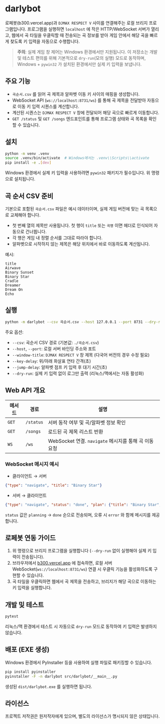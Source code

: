 # darlybot

로페봇(b300.vercel.app)과 `DJMAX RESPECT V` 사이를 연결해주는 로컬 브리지 프로그램입니다. 프로그램을 실행하면 `localhost` 에 작은 HTTP/WebSocket 서버가 열리고, 웹에서 곡 타일을 우클릭할 때 전송되는 곡 정보를 받아 게임 안에서 해당 곡을 빠르게 찾도록 키 입력을 자동으로 수행합니다.

> **주의**: 실제 게임 창 제어는 Windows 환경에서만 지원됩니다. 이 저장소는 개발 및 테스트 편의를 위해 기본적으로 `dry-run`(모의 실행) 모드로 동작하며, Windows + `pywin32` 가 설치된 환경에서만 실제 키 입력을 보냅니다.

## 주요 기능

- `곡순서.csv` 를 읽어 곡 제목과 알파벳 이동 키 사이의 매핑을 생성합니다.
- WebSocket API (`ws://localhost:8731/ws`) 를 통해 곡 제목을 전달받아 자동으로 이동 키 입력 시퀀스를 계산합니다.
- 계산된 시퀀스는 `DJMAX RESPECT V` 창에 전달되어 해당 곡으로 빠르게 이동합니다.
- `GET /status` 및 `GET /songs` 엔드포인트를 통해 프로그램 상태와 곡 목록을 확인할 수 있습니다.

## 설치

```bash
python -m venv .venv
source .venv/bin/activate  # Windows에서는 .venv\\Scripts\\activate
pip install -e .[dev]
```

Windows 환경에서 실제 키 입력을 사용하려면 `pywin32` 패키지가 필수입니다. 위 명령으로 설치됩니다.

## 곡 순서 CSV 준비

기본으로 포함된 `곡순서.csv` 파일은 예시 데이터이며, 실제 게임 버전에 맞는 곡 목록으로 교체해야 합니다.

- 첫 번째 열의 제목만 사용됩니다. 첫 행이 `title` 또는 `곡명` 이면 헤더로 인식되어 자동으로 건너뜁니다.
- 각 행은 게임 내 정렬 순서를 그대로 따라야 합니다.
- 알파벳으로 시작하지 않는 제목은 해당 위치에서 바로 이동하도록 계산됩니다.

예시:

```csv
title
Airwave
Binary Sunset
Binary Star
Cradle
Dreamer
Dream On
Echo
```

## 실행

```bash
python -m darlybot --csv 곡순서.csv --host 127.0.0.1 --port 8731 --dry-run
```

주요 옵션:

- `--csv`: 곡순서 CSV 경로 (기본값: `./곡순서.csv`)
- `--host`, `--port`: 로컬 서버 바인딩 주소와 포트
- `--window-title`: `DJMAX RESPECT V` 창 제목 (다국어 버전의 경우 수정 필요)
- `--key-delay`: 위/아래 화살표 연타 간격(초)
- `--jump-delay`: 알파벳 점프 키 입력 후 대기 시간(초)
- `--dry-run`: 실제 키 입력 없이 로그만 출력 (리눅스/맥에서는 자동 활성화)

## Web API 개요

| 메서드 | 경로 | 설명 |
| ------ | ---- | ---- |
| `GET` | `/status` | 서버 동작 여부 및 곡/알파벳 정보 확인 |
| `GET` | `/songs` | 로드된 곡 제목 리스트 반환 |
| `WS` | `/ws` | WebSocket 연결. `navigate` 메시지를 통해 곡 이동 요청 |

### WebSocket 메시지 예시

- 클라이언트 → 서버

```json
{"type": "navigate", "title": "Binary Star"}
```

- 서버 → 클라이언트

```json
{"type": "navigate", "status": "done", "plan": {"title": "Binary Star", "letter": "b", "offset": 1, "keystrokes": ["b", "down"]}}
```

`status` 값은 `planning` → `done` 순으로 전송되며, 오류 시 `error` 와 함께 메시지를 제공합니다.

## 로페봇 연동 가이드

1. 위 명령으로 브리지 프로그램을 실행합니다 (`--dry-run` 없이 실행해야 실제 키 입력이 전송됩니다).
2. 브라우저에서 [b300.vercel.app](https://b300.vercel.app) 에 접속하면, 로컬 서버 WebSocket(`ws://localhost:8731/ws`) 연결 시 우클릭 기능을 활성화하도록 구현할 수 있습니다.
3. 곡 타일을 우클릭하면 웹에서 곡 제목을 전송하고, 브리지가 해당 곡으로 이동하는 키 입력을 실행합니다.

## 개발 및 테스트

```bash
pytest
```

리눅스/맥 환경에서 테스트 시 자동으로 `dry-run` 모드로 동작하여 키 입력은 발생하지 않습니다.

## 배포 (EXE 생성)

Windows 환경에서 PyInstaller 등을 사용하여 실행 파일로 패키징할 수 있습니다.

```bash
pip install pyinstaller
pyinstaller -F -n darlybot src/darlybot/__main__.py
```

생성된 `dist/darlybot.exe` 를 실행하면 됩니다.

## 라이선스

프로젝트 저작권은 원저작자에게 있으며, 별도의 라이선스가 명시되지 않은 상태입니다.
